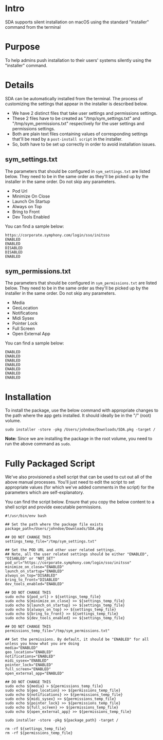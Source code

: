 # Intro

SDA supports silent installation on macOS using the standard "installer" command from the terminal

# Purpose

To help admins push installation to their users' systems silently using the "installer" command.

# Details

SDA can be automatically installed from the terminal. The process of customizing the settings that appear in the installer is described below.

- We have 2 distinct files that take user settings and permissions settings.
- These 2 files have to be created as "/tmp/sym_settings.txt" and "/tmp/sym_permissions.txt" respectively for the user settings and permissions settings.
- Both are plain text files containing values of corresponding settings that'll be read by a `post-install script` in the installer.
- So, both have to be set up correctly in order to avoid installation issues.

## sym_settings.txt

The parameters that should be configured in `sym_settings.txt` are listed below. They need to be in the same order as they'll be picked up by the installer in the same order. Do not skip any parameters.

- Pod Url
- Minimize On Close
- Launch On Startup
- Always on Top
- Bring to Front
- Dev Tools Enabled

You can find a sample below:
```
https://corporate.symphony.com/login/sso/initsso
ENABLED
ENABLED
DISABLED
DISABLED
ENABLED
```

## sym_permissions.txt

The parameters that should be configured in `sym_permissions.txt` are listed below. They need to be in the same order as they'll be picked up by the installer in the same order. Do not skip any parameters.

- Media
- GeoLocation
- Notifications
- Midi Sysex
- Pointer Lock
- Full Screen
- Open External App

You can find a sample below:
```
ENABLED
ENABLED
ENABLED
ENABLED
ENABLED
ENABLED
ENABLED
```

# Installation

To install the package, use the below command with appropriate changes to the path where the app gets installed. It should ideally be in the "/" (root) volume.

```sudo installer -store -pkg /Users/johndoe/Downloads/SDA.pkg -target /```

**Note:** Since we are installing the package in the root volume, you need to run the above command as `sudo`.

# Fully Packaged Script

We've also provisioned a shell script that can be used to cut out all of the above manual processes. You'll just need to edit the script to set appropriate values (for which we've added comments in the script) for the parameters which are self-explanatory.

You can find the script below. Ensure that you copy the below content to a shell script and provide executable permissions.

```
#!/usr/bin/env bash

## Set the path where the package file exists
package_path=/Users/johndoe/Downloads/SDA.pkg

## DO NOT CHANGE THIS
settings_temp_file="/tmp/sym_settings.txt"

## Set the POD URL and other user related settings.
## Note, all the user related settings should be either "ENABLED", "DISABLED" or "NOT_SET"
pod_url="https://corporate.symphony.com/login/sso/initsso"
minimize_on_close="ENABLED"
launch_on_startup="ENABLED"
always_on_top="DISABLED"
bring_to_front="DISABLED"
dev_tools_enabled="ENABLED"

## DO NOT CHANGE THIS
sudo echo ${pod_url} > ${settings_temp_file}
sudo echo ${minimize_on_close} >> ${settings_temp_file}
sudo echo ${launch_on_startup} >> ${settings_temp_file}
sudo echo ${always_on_top} >> ${settings_temp_file}
sudo echo ${bring_to_front} >> ${settings_temp_file}
sudo echo ${dev_tools_enabled} >> ${settings_temp_file}

## DO NOT CHANGE THIS
permissions_temp_file="/tmp/sym_permissions.txt"

## Set the permissions. By default, it should be "ENABLED" for all unless you know what you are doing
media="ENABLED"
geo_location="ENABLED"
notifications="ENABLED"
midi_sysex="ENABLED"
pointer_lock="ENABLED"
full_screen="ENABLED"
open_external_app="ENABLED"

## DO NOT CHANGE THIS
sudo echo ${media} > ${permissions_temp_file}
sudo echo ${geo_location} >> ${permissions_temp_file}
sudo echo ${notifications} >> ${permissions_temp_file}
sudo echo ${midi_sysex} >> ${permissions_temp_file}
sudo echo ${pointer_lock} >> ${permissions_temp_file}
sudo echo ${full_screen} >> ${permissions_temp_file}
sudo echo ${open_external_app} >> ${permissions_temp_file}

sudo installer -store -pkg ${package_path} -target /

rm -rf ${settings_temp_file}
rm -rf ${permissions_temp_file}

```
